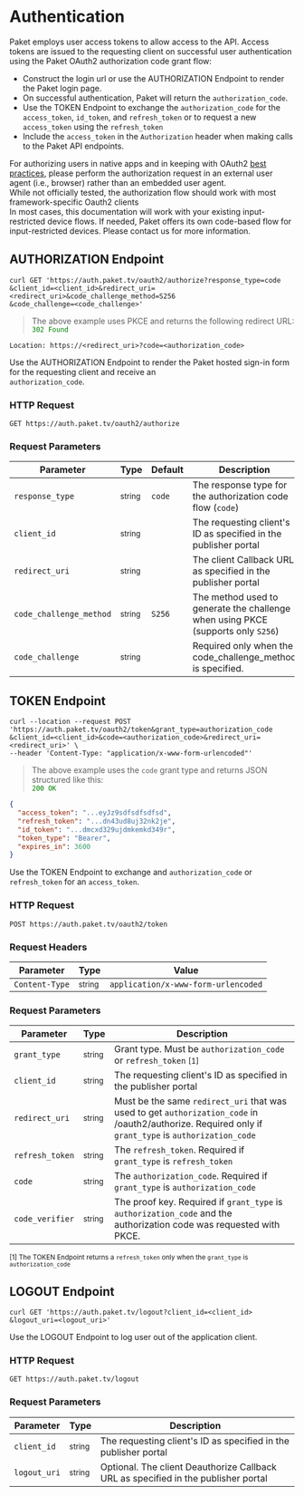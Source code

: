 # Authentication

Paket employs user access tokens to allow access to the API. Access tokens are issued to the requesting client on successful user authentication using the Paket OAuth2 authorization code grant flow:

- Construct the login url or use the AUTHORIZATION Endpoint to render the Paket login page.  
- On successful authentication, Paket will return the `authorization_code`.  
- Use the TOKEN Endpoint to exchange the `authorization_code` for the `access_token`, `id_token`, and `refresh_token` or to request a new `access_token` using the `refresh_token`  
- Include the `access_token` in the `Authorization` header when making calls to the Paket API endpoints. 

<aside class="notice">
  For authorizing users in native apps and in keeping with OAuth2 <a href='https://www.rfc-editor.org/rfc/rfc8252.txt' target='_blank'>best practices</a>, please perform the authorization request in an external user agent (i.e., browser) rather than an embedded user agent.
</aside>

<aside class="notice">
  While not officially tested, the authorization flow should work with most framework-specific Oauth2 clients 
</aside>

<aside class="notice">
  In most cases, this documentation will work with your existing input-restricted device flows. If needed, Paket offers its own code-based flow for input-restricted devices. Please contact us for more information.
</aside>

## AUTHORIZATION Endpoint

```shell
curl GET 'https://auth.paket.tv/oauth2/authorize?response_type=code
&client_id=<client_id>&redirect_uri=<redirect_uri>&code_challenge_method=S256
&code_challenge=<code_challenge>'
```

> The above example uses PKCE and returns the following redirect URL:  
> <span style="color: green">`302 Found`</span>

```
Location: https://<redirect_uri>?code=<authorization_code>
```

Use the AUTHORIZATION Endpoint to render the Paket hosted sign-in form for the requesting client and receive an  
`authorization_code`.

### HTTP Request

`GET https://auth.paket.tv/oauth2/authorize`

### Request Parameters

Parameter | Type | Default | Description
--------- | ------- | ------ | -----------
`response_type` | <small>string</small> | `code` | The response type for the authorization code flow (`code`)
`client_id` | <small>string</small> | | The requesting client's ID as specified in the publisher portal
`redirect_uri` | <small>string</small> | | The client Callback URL as specified in the publisher portal
`code_challenge_method` | <small>string</small> | `S256` | The method used to generate the challenge when using PKCE (supports only `S256`)
`code_challenge` | <small>string</small>  | | Required only when the code_challenge_method is specified.

## TOKEN Endpoint

```shell
curl --location --request POST 'https://auth.paket.tv/oauth2/token&grant_type=authorization_code
&client_id=<client_id>&code=<authorization_code>&redirect_uri=<redirect_uri>' \
--header 'Content-Type: "application/x-www-form-urlencoded"'
```

> The above example uses the `code` grant type and returns JSON structured like this:  
> <span style="color: green">`200 OK`</span>

```json
{ 
  "access_token": "...eyJz9sdfsdfsdfsd", 
  "refresh_token": "...dn43ud8uj32nk2je", 
  "id_token": "...dmcxd329ujdmkemkd349r",
  "token_type": "Bearer", 
  "expires_in": 3600
}
```

Use the TOKEN Endpoint to exchange and `authorization_code` or `refresh_token` for an `access_token`.

### HTTP Request

`POST https://auth.paket.tv/oauth2/token`

### Request Headers

Parameter | Type | Value
--------- | ------- | ------
`Content-Type` | <small>string</small> | `application/x-www-form-urlencoded` 

### Request Parameters

Parameter | Type | Description
--------- | ------- | ------ 
`grant_type` | <small>string</small> | Grant type. Must be `authorization_code` or `refresh_token` <small>[1]</small>
`client_id` | <small>string</small> | The requesting client's ID as specified in the publisher portal
`redirect_uri` | <small>string</small> | Must be the same `redirect_uri` that was used to get `authorization_code` in /oauth2/authorize. Required only if `grant_type` is `authorization_code`
`refresh_token` | <small>string</small> | The `refresh_token`. Required if `grant_type` is `refresh_token`
`code` | <small>string</small> | The `authorization_code`. Required if `grant_type` is `authorization_code`
`code_verifier` | <small>string</small> | The proof key. Required if `grant_type` is `authorization_code` and the authorization code was requested with PKCE.

<small>[1] The TOKEN Endpoint returns a `refresh_token` only when the `grant_type` is `authorization_code`</small> 

## LOGOUT Endpoint

```shell
curl GET 'https://auth.paket.tv/logout?client_id=<client_id>
&logout_uri=<logout_uri>'
```

Use the LOGOUT Endpoint to log user out of the application client.

### HTTP Request

`GET https://auth.paket.tv/logout`


### Request Parameters

Parameter | Type | Description
--------- | ------- | ------ 
`client_id` | <small>string</small> | The requesting client's ID as specified in the publisher portal
`logout_uri` | <small>string</small> | Optional. The client Deauthorize Callback URL as specified in the publisher portal
